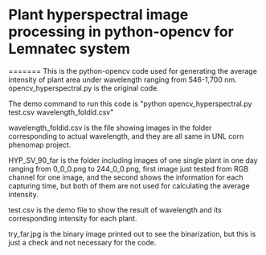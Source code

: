 # Plant hyperspectral image processing in python-opencv for Lemnatec system
=======
This is the python-opencv code used for generating the average intensity of plant area under wavelength ranging from 546-1,700 nm.
opencv_hyperspectral.py is the original code.

The demo command to run this code is "python opencv_hyperspectral.py test.csv wavelength_foldid.csv"

wavelength_foldid.csv is the file showing images in the folder corresponding to actual wavelength, and they are all same in UNL corn phenomap project.

HYP_SV_90_far is the folder including images of one single plant in one day ranging from 0_0_0.png to 244_0_0.png, first image just tested from RGB channel for one image, and the second shows the information for each capturing time, but both of them are not used for calculating the average intensity.

test.csv is the demo file to show the result of wavelength and its corresponding intensity for each plant.

try_far.jpg is the binary image printed out to see the binarization, but this is just a check and not necessary for the code. 

